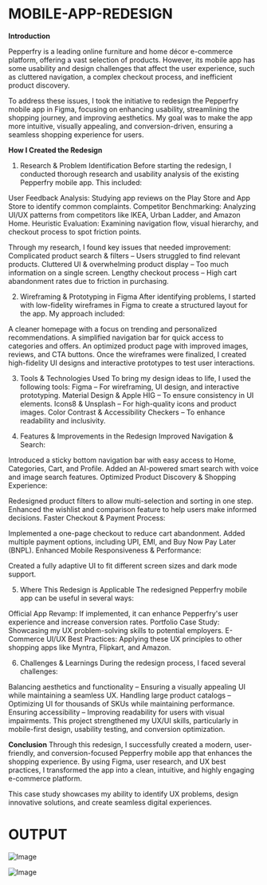 # MOBILE-APP-REDESIGN

**Introduction**

Pepperfry is a leading online furniture and home décor e-commerce platform, offering a vast selection of products. However, its mobile app has some usability and design challenges that affect the user experience, such as cluttered navigation, a complex checkout process, and inefficient product discovery.

To address these issues, I took the initiative to redesign the Pepperfry mobile app in Figma, focusing on enhancing usability, streamlining the shopping journey, and improving aesthetics. My goal was to make the app more intuitive, visually appealing, and conversion-driven, ensuring a seamless shopping experience for users.

**How I Created the Redesign**

1. Research & Problem Identification
Before starting the redesign, I conducted thorough research and usability analysis of the existing Pepperfry mobile app. This included:

User Feedback Analysis: Studying app reviews on the Play Store and App Store to identify common complaints.
Competitor Benchmarking: Analyzing UI/UX patterns from competitors like IKEA, Urban Ladder, and Amazon Home.
Heuristic Evaluation: Examining navigation flow, visual hierarchy, and checkout process to spot friction points.

Through my research, I found key issues that needed improvement:
 Complicated product search & filters – Users struggled to find relevant products.
 Cluttered UI & overwhelming product display – Too much information on a single screen.
 Lengthy checkout process – High cart abandonment rates due to friction in purchasing.

2. Wireframing & Prototyping in Figma
After identifying problems, I started with low-fidelity wireframes in Figma to create a structured layout for the app. My approach included:

A cleaner homepage with a focus on trending and personalized recommendations.
A simplified navigation bar for quick access to categories and offers.
An optimized product page with improved images, reviews, and CTA buttons.
Once the wireframes were finalized, I created high-fidelity UI designs and interactive prototypes to test user interactions.

3. Tools & Technologies Used
To bring my design ideas to life, I used the following tools:
 Figma – For wireframing, UI design, and interactive prototyping.
 Material Design & Apple HIG – To ensure consistency in UI elements.
 Icons8 & Unsplash – For high-quality icons and product images.
 Color Contrast & Accessibility Checkers – To enhance readability and inclusivity.

4. Features & Improvements in the Redesign
 Improved Navigation & Search:

Introduced a sticky bottom navigation bar with easy access to Home, Categories, Cart, and Profile.
Added an AI-powered smart search with voice and image search features.
 Optimized Product Discovery & Shopping Experience:

Redesigned product filters to allow multi-selection and sorting in one step.
Enhanced the wishlist and comparison feature to help users make informed decisions.
 Faster Checkout & Payment Process:

Implemented a one-page checkout to reduce cart abandonment.
Added multiple payment options, including UPI, EMI, and Buy Now Pay Later (BNPL).
 Enhanced Mobile Responsiveness & Performance:

Created a fully adaptive UI to fit different screen sizes and dark mode support.

5. Where This Redesign is Applicable
The redesigned Pepperfry mobile app can be useful in several ways:

Official App Revamp: If implemented, it can enhance Pepperfry's user experience and increase conversion rates.
Portfolio Case Study: Showcasing my UX problem-solving skills to potential employers.
E-Commerce UI/UX Best Practices: Applying these UX principles to other shopping apps like Myntra, Flipkart, and Amazon.

6. Challenges & Learnings
During the redesign process, I faced several challenges:

Balancing aesthetics and functionality – Ensuring a visually appealing UI while maintaining a seamless UX.
Handling large product catalogs – Optimizing UI for thousands of SKUs while maintaining performance.
Ensuring accessibility – Improving readability for users with visual impairments.
This project strengthened my UX/UI skills, particularly in mobile-first design, usability testing, and conversion optimization.

**Conclusion**
Through this redesign, I successfully created a modern, user-friendly, and conversion-focused Pepperfry mobile app that enhances the shopping experience. By using Figma, user research, and UX best practices, I transformed the app into a clean, intuitive, and highly engaging e-commerce platform.

This case study showcases my ability to identify UX problems, design innovative solutions, and create seamless digital experiences. 

# OUTPUT
![Image](https://github.com/user-attachments/assets/7d4fefc3-ccf8-4215-b4d4-24d4557ef5e2)

![Image](https://github.com/user-attachments/assets/9ebd5cd3-9da5-4558-9ba6-7c474e2c726d)
